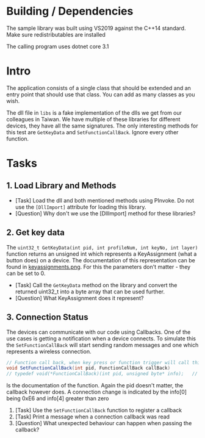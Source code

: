 # Building / Dependencies
The sample library was built using VS2019 against the C++14 standard. Make sure redistributables are installed

The calling program uses dotnet core 3.1

# Intro

The application consists of a single class that should be extended and an entry point that should use that class.
You can add as many classes as you wish.

The dll file in `libs` is a fake implementation of the dlls we get from our colleagues in Taiwan. We have multiple of these libraries for different devices, they have all the same signatures. The only interesting methods for this test are `GetKeyData` and `SetFunctionCallBack`. Ignore every other function.

# Tasks

## 1. Load Library and Methods
* [Task] Load the dll and both mentioned methods using PInvoke. Do not use the `[DllImport]` attribute for loading this library.
* [Question] Why don't we use the [DllImport] method for these libraries?

## 2. Get key data
The `uint32_t GetKeyData(int pid, int profileNum, int keyNo, int layer)` function returns an unsigned int which represents a KeyAssignment (what a button does) on a device. The documentation of this representation can be found in [keyassignments.png](./keyassignments.png). For this the parameters don't matter - they can be set to 0.

* [Task] Call the `GetKeyData` method on the library and convert the returned uint32_t into a byte array that can be used further.
* [Question] What KeyAssignment does it represent?

## 3. Connection Status
The devices can communicate with our code using Callbacks. One of the use cases is getting a notification when a device connects. To simulate this the `SetFunctionCallBack` will start sending random messages and one which represents a wireless connection.

```cs
// Function call back, when key press or function trigger will call this callback
void SetFunctionCallBack(int pid, FunctionCallBack callBack)
// typedef void(*FunctionCallBack)(int pid, unsigned byte* info);   // PID, Information (size of 8)
```

Is the documentation of the function. Again the pid doesn't matter, the callback however does. A connection change is indicated by the info[0] being 0xE6 and info[4] greater than zero

1. [Task] Use the `SetFunctionCallBack` function to register a callback
2. [Task] Print a message when a connection callback was read
3. [Question] What unexpected behaviour can happen when passing the callback?
